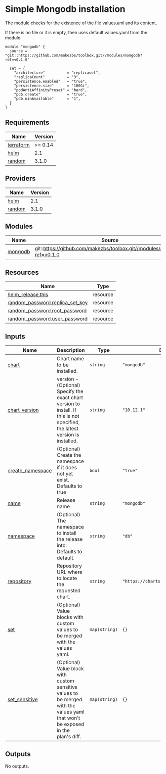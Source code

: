# Simple Mongodb installation

The module checks for the existence of the file values.aml and its content.

If there is no file or it is empty, then uses default values.yaml from the module.

```
module "mongodb" {
  source = "git::https://github.com/makezbs/toolbox.git//modules/mongodb?ref=v0.1.0"

  set = {
    "architecture"          = "replicaset",
    "replicaCount"          = "3",
    "persistence.enabled"   = "true",
    "persistence.size"      = "100Gi",
    "podAntiAffinityPreset" = "hard",
    "pdb.create"            = "true",
    "pdb.minAvailable"      = "1",
  }
}
```

## Requirements

| Name | Version |
|------|---------|
| <a name="requirement_terraform"></a> [terraform](#requirement\_terraform) | >= 0.14 |
| <a name="requirement_helm"></a> [helm](#requirement\_helm) | 2.1 |
| <a name="requirement_random"></a> [random](#requirement\_random) | 3.1.0 |

## Providers

| Name | Version |
|------|---------|
| <a name="provider_helm"></a> [helm](#provider\_helm) | 2.1 |
| <a name="provider_random"></a> [random](#provider\_random) | 3.1.0 |

## Modules

| Name | Source | Version |
|------|--------|---------|
| <a name="module_mongodb"></a> [mongodb](#module\_mongodb) | git::https://github.com/makezbs/toolbox.git//modules/mongodb?ref=v0.1.0 |  |

## Resources

| Name | Type |
|------|------|
| [helm_release.this](https://registry.terraform.io/providers/hashicorp/helm/2.1/docs/resources/release) | resource |
| [random_password.replica_set_key](https://registry.terraform.io/providers/hashicorp/random/3.1.0/docs/resources/password) | resource |
| [random_password.root_password](https://registry.terraform.io/providers/hashicorp/random/3.1.0/docs/resources/password) | resource |
| [random_password.user_password](https://registry.terraform.io/providers/hashicorp/random/3.1.0/docs/resources/password) | resource |

## Inputs

| Name | Description | Type | Default | Required |
|------|-------------|------|---------|:--------:|
| <a name="input_chart"></a> [chart](#input\_chart) | Chart name to be installed. | `string` | `"mongodb"` | no |
| <a name="input_chart_version"></a> [chart\_version](#input\_chart\_version) | version - (Optional) Specify the exact chart version to install. If this is not specified, the latest version is installed. | `string` | `"10.12.1"` | no |
| <a name="input_create_namespace"></a> [create\_namespace](#input\_create\_namespace) | (Optional) Create the namespace if it does not yet exist. Defaults to true | `bool` | `"true"` | no |
| <a name="input_name"></a> [name](#input\_name) | Release name | `string` | `"mongodb"` | no |
| <a name="input_namespace"></a> [namespace](#input\_namespace) | (Optional) The namespace to install the release into. Defaults to default. | `string` | `"db"` | no |
| <a name="input_repository"></a> [repository](#input\_repository) | Repository URL where to locate the requested chart. | `string` | `"https://charts.bitnami.com/bitnami"` | no |
| <a name="input_set"></a> [set](#input\_set) | (Optional) Value blocks with custom values to be merged with the values yaml. | `map(string)` | `{}` | no |
| <a name="input_set_sensitive"></a> [set\_sensitive](#input\_set\_sensitive) | (Optional) Value block with custom sensitive values to be merged with the values yaml that won't be exposed in the plan's diff. | `map(string)` | `{}` | no |

## Outputs

No outputs.
